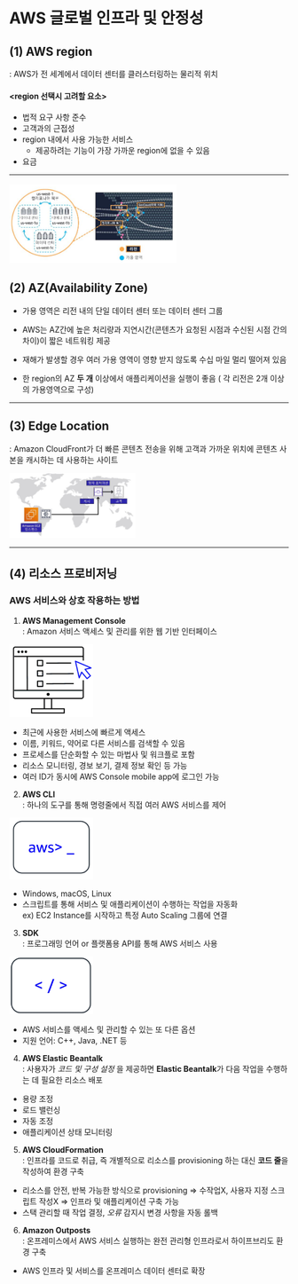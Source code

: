 AWS 글로벌 인프라 및 안정성
==========================

## (1) AWS region
: AWS가 전 세계에서 데이터 센터를 클러스터링하는 물리적 위치

#### **<region 선택시 고려할 요소>**
- 법적 요구 사항 준수
- 고객과의 근접성
- region 내에서 사용 가능한 서비스
    * 제공하려는 기능이 가장 가까운 region에 없을 수 있음
- 요금

- - -
<img src="https://github.com/Hakunam97/TIL/blob/master/AWS/images/AZ.JPG" width="60%" height="50%" title="AZ" alt="AZ"></img>


## (2) AZ(Availability Zone)
- 가용 영역은 리전 내의 단일 데이터 센터 또는 데이터 센터 그룹   

- AWS는 AZ간에 높은 처리량과 지연시간(콘텐츠가 요청된 시점과 수신된 시점 간의 차이)이 짧은 네트워킹 제공   

- 재해가 발생할 경우 여러 가용 영역이 영향 받지 않도록 수십 마일 멀리 떨어져 있음

- 한 region의 AZ **두 개** 이상에서 애플리케이션을 실행이 좋음 ( 각 리전은 2개 이상의 가용영역으로 구성)

- - -

## (3) Edge Location
: Amazon CloudFront가 더 빠른 콘텐츠 전송을 위해 고객과 가까운 위치에 콘텐츠 사본을 캐시하는 데 사용하는 사이트   

<img src="https://github.com/Hakunam97/TIL/blob/master/AWS/images/%EC%97%A3%EC%A7%80%EB%A1%9C%EC%BC%80%EC%9D%B4%EC%85%98.JPG" width="45%" height="35%" title="AZ" alt="AZ"></img>

- - -

## (4) 리소스 프로비저닝
### AWS 서비스와 상호 작용하는 방법
1. **AWS Management Console**   
: Amazon 서비스 액세스 및 관리를 위한 웹 기반 인터페이스

<img src="https://github.com/Hakunam97/TIL/blob/master/AWS/images/AWS%20Management%20Console.jpg" width="30%" height="20%" title="CLI" alt="CLI"></img>

- 최근에 사용한 서비스에 빠르게 액세스
- 이름, 키워드, 약어로 다른 서비스를 검색할 수 있음
- 프로세스를 단순화할 수 있는 마법사 및 워크플로 포함
- 리소스 모니터링, 경보 보기, 결제 정보 확인 등 가능
- 여러 ID가 동시에 AWS Console mobile app에 로그인 가능

2. **AWS CLI**   
: 하나의 도구를 통해 명령줄에서 직접 여러 AWS 서비스를 제어

<img src="https://github.com/Hakunam97/TIL/blob/master/AWS/images/AWS_CLI.jpg" width="30%" height="20%" title="CLI" alt="CLI"></img>

- Windows, macOS, Linux
- 스크립트를 통해 서비스 및 애플리케이션이 수행하는 작업을 자동화   
ex) EC2 Instance를 시작하고 특정 Auto Scaling 그룹에 연결


3. **SDK**   
: 프로그래밍 언어 or 플랫폼용 API를 통해 AWS 서비스 사용   

<img src="https://github.com/Hakunam97/TIL/blob/master/AWS/images/SDK.jpg" width="30%" height="20%" title="CLI" alt="CLI"></img>

- AWS 서비스를 액세스 및 관리할 수 있는 또 다른 옵션
- 지원 언어: C++, Java, .NET 등


4. **AWS Elastic Beantalk**   
: 사용자가 *코드 및 구성 설정* 을 제공하면 **Elastic Beantalk**가 다음 작업을 수행하는 데 필요한 리소스 배포

- 용량 조정
- 로드 밸런싱
- 자동 조정
- 애플리케이션 상태 모니터링


5. **AWS CloudFormation**   
: 인프라를 코드로 취급, 즉 개별적으로 리소스를 provisioning 하는 대신 **코드 줄**을 작성하여 환경 구축

- 리소스를 안전, 반복 가능한 방식으로 provisioning => 수작업X, 사용자 지정 스크립트 작성X => 인프라 및 애플리케이션 구축 가능
- 스택 관리할 때 작업 결정, *오류* 감지시 변경 사항을 자동 롤백

6. **Amazon Outposts**   
: 온프레미스에서 AWS 서비스 실행하는 완전 관리형 인프라로서 하이프브리도 환경 구축   
- AWS 인프라 및 서비스를 온프레미스 데이터 센터로 확장